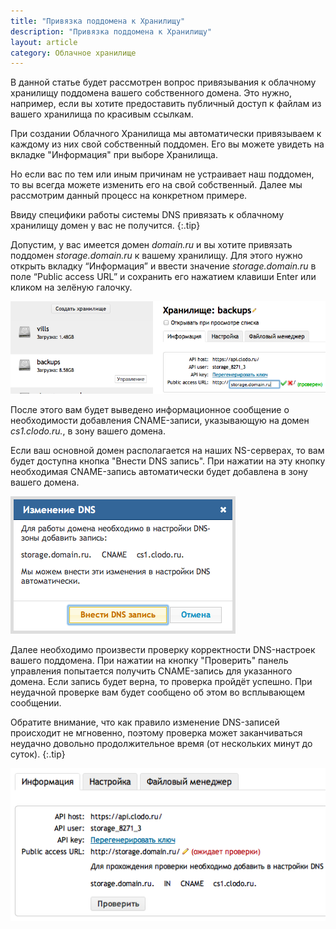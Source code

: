 ```yaml
---
title: "Привязка поддомена к Хранилищу"
description: "Привязка поддомена к Хранилищу"
layout: article
category: Облачное хранилище
---
```



В данной статье будет рассмотрен вопрос привязывания к облачному хранилищу поддомена вашего собственного домена. Это нужно, например, если вы хотите предоставить публичный доступ к файлам из вашего хранилища по красивым ссылкам.



При создании Облачного Хранилища мы автоматически привязываем к каждому из них свой собственный поддомен. Его вы можете увидеть на вкладке "Информация" при выборе Хранилища.

Но если вас по тем или иным причинам не устраивает наш поддомен, то вы всегда можете изменить его на свой собственный. Далее мы рассмотрим данный процесс на конкретном примере.


Ввиду специфики работы системы DNS привязать к облачному хранилищу домен у вас не получится.
{:.tip}


Допустим, у вас имеется домен _domain.ru_ и вы хотите привязать поддомен _storage.domain.ru_ к вашему хранилищу. Для этого нужно открыть вкладку “Информация” и ввести значение _storage.domain.ru_ в поле “Public access URL” и сохранить его нажатием клавиши Enter или кликом на зелёную галочку.

![Ввод своего собственного поддомена](/images/cloudstorage/subdomain/edit_subdomain.png)

После этого вам будет выведено информационное сообщение о необходимости добавления CNAME-записи, указывающую на домен _cs1.clodo.ru._,  в зону вашего домена.

Если ваш основной домен располагается на наших NS-серверах, то вам будет доступна кнопка "Внести DNS запись". При нажатии на эту кнопку необходимая CNAME-запись автоматически будет добавлена в зону вашего домена.

![Добавьте CNAME-запись в зону вашего основного домена](/images/cloudstorage/subdomain/cname.png)

Далее необходимо произвести проверку корректности DNS-настроек вашего поддомена. При нажатии на кнопку "Проверить" панель управления попытается получить CNAME-запись для указанного домена. Если запись будет верна, то проверка пройдёт успешно. При неудачной проверке вам будет сообщено об этом во всплывающем сообщении.

Обратите внимание, что как правило изменение DNS-записей происходит не мгновенно, поэтому проверка может заканчиваться неудачно довольно продолжительное время (от нескольких минут до суток).
{:.tip}

![Проверка CNAME-записи](/images/cloudstorage/subdomain/check_domain.png)
